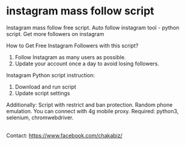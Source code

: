 # instagram mass follow script
Instagram mass follow free script. Auto follow instagram tool - python script. Get more followers on instagram

How to Get Free Instagram Followers with this script?<br>
1. Follow Instagram as many users as possible.<br>
2. Update your account once a day to avoid losing followers.

Instagram Python script instruction:
1. Download and run script
2. Update script settings

Additionally: Script with restrict and ban protection. Random phone emulation. You can connect with 4g mobile proxy.
Required: python3, selenium, chromwebdriver.

<br>
Contact: <a href="https://www.facebook.com/chakabiz" target="_blank">https://www.facebook.com/chakabiz/</a><br>

